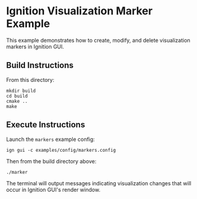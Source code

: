 # Ignition Visualization Marker Example

This example demonstrates how to create, modify, and delete visualization
markers in Ignition GUI.

## Build Instructions

From this directory:

    mkdir build
    cd build
    cmake ..
    make

## Execute Instructions

Launch the `markers` example config:

    ign gui -c examples/config/markers.config

Then from the build directory above:

    ./marker

The terminal will output messages indicating visualization changes that
will occur in Ignition GUI's render window.
